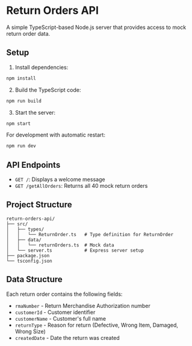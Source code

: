 # Return Orders API

A simple TypeScript-based Node.js server that provides access to mock return order data.

## Setup

1. Install dependencies:
```bash
npm install
```

2. Build the TypeScript code:
```bash
npm run build
```

3. Start the server:
```bash
npm start
```

For development with automatic restart:
```bash
npm run dev
```

## API Endpoints

- `GET /`: Displays a welcome message
- `GET /getAllOrders`: Returns all 40 mock return orders

## Project Structure

```
return-orders-api/
├── src/
│   ├── types/
│   │   └── ReturnOrder.ts   # Type definition for ReturnOrder
│   ├── data/
│   │   └── returnOrders.ts  # Mock data
│   └── server.ts            # Express server setup
├── package.json
└── tsconfig.json
```

## Data Structure

Each return order contains the following fields:
- `rmaNumber` - Return Merchandise Authorization number
- `customerId` - Customer identifier
- `customerName` - Customer's full name
- `returnType` - Reason for return (Defective, Wrong Item, Damaged, Wrong Size)
- `createdDate` - Date the return was created
